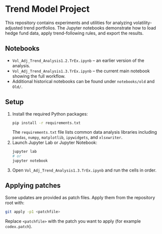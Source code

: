 # Trend Model Project

This repository contains experiments and utilities for analyzing volatility-adjusted trend portfolios. The Jupyter notebooks demonstrate how to load hedge fund data, apply trend-following rules, and export the results.

## Notebooks

- `Vol_Adj_Trend_Analysis1.2.TrEx.ipynb` – an earlier version of the analysis.
- `Vol_Adj_Trend_Analysis1.3.TrEx.ipynb` – the current main notebook showing the full workflow.
- Additional historical notebooks can be found under `notebooks/old` and `Old/`.

## Setup

1. Install the required Python packages:
   ```bash
   pip install -r requirements.txt
   ```
   The `requirements.txt` file lists common data analysis libraries
   including `pandas`, `numpy`, `matplotlib`, `ipywidgets`, and
   `xlsxwriter`.
2. Launch Jupyter Lab or Jupyter Notebook:
   ```bash
   jupyter lab
   # or
   jupyter notebook
   ```
3. Open `Vol_Adj_Trend_Analysis1.3.TrEx.ipynb` and run the cells in order.

## Applying patches

Some updates are provided as patch files. Apply them from the repository root with:

```bash
git apply -p1 <patchfile>
```

Replace `<patchfile>` with the patch you want to apply (for example `codex.patch`).
